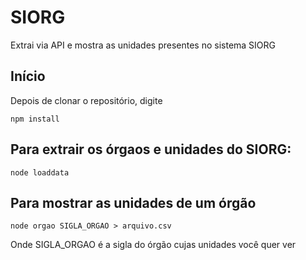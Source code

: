 # SIORG

Extrai via API e mostra as unidades presentes no sistema SIORG

## Início

Depois de clonar o repositório, digite 

``npm install
``

## Para extrair os órgaos e unidades do SIORG: 

``node loaddata
``

## Para mostrar as unidades de um órgão

``node orgao SIGLA_ORGAO > arquivo.csv
``

Onde SIGLA_ORGAO é a sigla do órgão cujas unidades você quer ver


